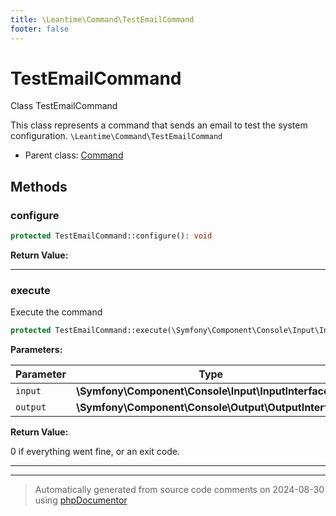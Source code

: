 ```yaml
---
title: \Leantime\Command\TestEmailCommand
footer: false
---
```


# TestEmailCommand

Class TestEmailCommand

This class represents a command that sends an email to test the system configuration.
`\Leantime\Command\TestEmailCommand`

* Parent class: [Command](../../../classes.md)



## Methods

### configure



```php
protected TestEmailCommand::configure(): void
```









**Return Value:**





---
### execute

Execute the command

```php
protected TestEmailCommand::execute(\Symfony\Component\Console\Input\InputInterface $input, \Symfony\Component\Console\Output\OutputInterface $output): int
```








**Parameters:**

| Parameter | Type | Description |
|-----------|------|-------------|
| `input` | **\Symfony\Component\Console\Input\InputInterface** |  |
| `output` | **\Symfony\Component\Console\Output\OutputInterface** |  |


**Return Value:**

0 if everything went fine, or an exit code.



---


---
> Automatically generated from source code comments on 2024-08-30 using [phpDocumentor](http://www.phpdoc.org/)

